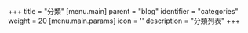 +++
title = "分類"
[menu.main]
  parent = "blog"
  identifier = "categories"
  weight = 20
  [menu.main.params]
    icon = '<i class="fas fa-fw fa-folder text-warning"></i>'
    description = "分類列表"
+++
